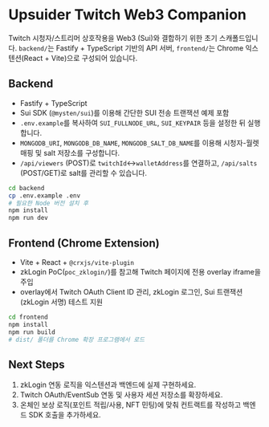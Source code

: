 # Upsuider Twitch Web3 Companion

Twitch 시청자/스트리머 상호작용을 Web3 (Sui)와 결합하기 위한 초기 스캐폴드입니다. `backend/`는 Fastify + TypeScript 기반의 API 서버, `frontend/`는 Chrome 익스텐션(React + Vite)으로 구성되어 있습니다.

## Backend

- Fastify + TypeScript
- Sui SDK (`@mysten/sui`)를 이용해 간단한 SUI 전송 트랜잭션 예제 포함
- `.env.example`를 복사하여 `SUI_FULLNODE_URL`, `SUI_KEYPAIR` 등을 설정한 뒤 실행합니다.
- `MONGODB_URI`, `MONGODB_DB_NAME`, `MONGODB_SALT_DB_NAME`를 이용해 시청자-월렛 매핑 및 salt 저장소를 구성합니다.
- `/api/viewers` (POST)로 `twitchId`↔`walletAddress`를 연결하고, `/api/salts` (POST/GET)로 salt를 관리할 수 있습니다.

```bash
cd backend
cp .env.example .env
# 필요한 Node 버전 설치 후
npm install
npm run dev
```

## Frontend (Chrome Extension)

- Vite + React + `@crxjs/vite-plugin`
- zkLogin PoC(`poc_zklogin/`)를 참고해 Twitch 페이지에 전용 overlay iframe을 주입
- overlay에서 Twitch OAuth Client ID 관리, zkLogin 로그인, Sui 트랜잭션(zkLogin 서명) 테스트 지원

```bash
cd frontend
npm install
npm run build
# dist/ 폴더를 Chrome 확장 프로그램에서 로드
```

## Next Steps

1. zkLogin 연동 로직을 익스텐션과 백엔드에 실제 구현하세요.
2. Twitch OAuth/EventSub 연동 및 사용자 세션 저장소를 확장하세요.
3. 온체인 보상 로직(포인트 적립/사용, NFT 민팅)에 맞춰 컨트랙트를 작성하고 백엔드 SDK 호출을 추가하세요.
